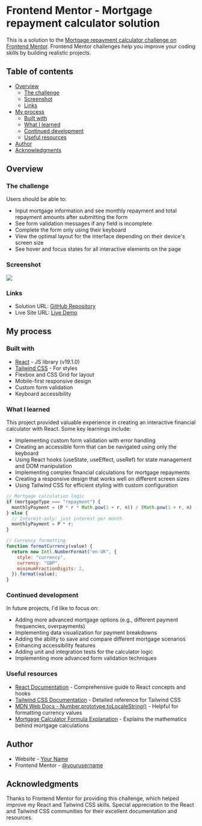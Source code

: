 # Frontend Mentor - Mortgage repayment calculator solution

This is a solution to the [Mortgage repayment calculator challenge on Frontend Mentor](https://www.frontendmentor.io/challenges/mortgage-repayment-calculator-Galx1LXK73). Frontend Mentor challenges help you improve your coding skills by building realistic projects.

## Table of contents

- [Overview](#overview)
  - [The challenge](#the-challenge)
  - [Screenshot](#screenshot)
  - [Links](#links)
- [My process](#my-process)
  - [Built with](#built-with)
  - [What I learned](#what-i-learned)
  - [Continued development](#continued-development)
  - [Useful resources](#useful-resources)
- [Author](#author)
- [Acknowledgments](#acknowledgments)

## Overview

### The challenge

Users should be able to:

- Input mortgage information and see monthly repayment and total repayment amounts after submitting the form
- See form validation messages if any field is incomplete
- Complete the form only using their keyboard
- View the optimal layout for the interface depending on their device's screen size
- See hover and focus states for all interactive elements on the page

### Screenshot

![](./screenshot.jpg)

### Links

- Solution URL: [GitHub Repository](https://github.com/your-username/mortgage-repayment-calculator)
- Live Site URL: [Live Demo](https://your-live-site-url.com)

## My process

### Built with

- [React](https://reactjs.org/) - JS library (v19.1.0)
- [Tailwind CSS](https://tailwindcss.com/) - For styles
- Flexbox and CSS Grid for layout
- Mobile-first responsive design
- Custom form validation
- Keyboard accessibility

### What I learned

This project provided valuable experience in creating an interactive financial calculator with React. Some key learnings include:

- Implementing custom form validation with error handling
- Creating an accessible form that can be navigated using only the keyboard
- Using React hooks (useState, useEffect, useRef) for state management and DOM manipulation
- Implementing complex financial calculations for mortgage repayments
- Creating a responsive design that works well on different screen sizes
- Using Tailwind CSS for efficient styling with custom configuration

```js
// Mortgage calculation logic
if (mortgageType === "repayment") {
  monthlyPayment = (P * r * Math.pow(1 + r, n)) / (Math.pow(1 + r, n) - 1);
} else {
  // Interest-only: just interest per month
  monthlyPayment = P * r;
}
```

```js
// Currency formatting
function formatCurrency(value) {
  return new Intl.NumberFormat("en-UK", {
    style: "currency",
    currency: "GBP",
    minimumFractionDigits: 2,
  }).format(value);
}
```

### Continued development

In future projects, I'd like to focus on:

- Adding more advanced mortgage options (e.g., different payment frequencies, overpayments)
- Implementing data visualization for payment breakdowns
- Adding the ability to save and compare different mortgage scenarios
- Enhancing accessibility features
- Adding unit and integration tests for the calculator logic
- Implementing more advanced form validation techniques

### Useful resources

- [React Documentation](https://react.dev/) - Comprehensive guide to React concepts and hooks
- [Tailwind CSS Documentation](https://tailwindcss.com/docs) - Detailed reference for Tailwind CSS
- [MDN Web Docs - Number.prototype.toLocaleString()](https://developer.mozilla.org/en-US/docs/Web/JavaScript/Reference/Global_Objects/Number/toLocaleString) - Helpful for formatting currency values
- [Mortgage Calculator Formula Explanation](https://www.mtgprofessor.com/formulas.htm) - Explains the mathematics behind mortgage calculations

## Author

- Website - [Your Name](https://www.rohantgeorge.ca)
- Frontend Mentor - [@yourusername](https://www.frontendmentor.io/profile/19Rohan97)

## Acknowledgments

Thanks to Frontend Mentor for providing this challenge, which helped improve my React and Tailwind CSS skills. Special appreciation to the React and Tailwind CSS communities for their excellent documentation and resources.
